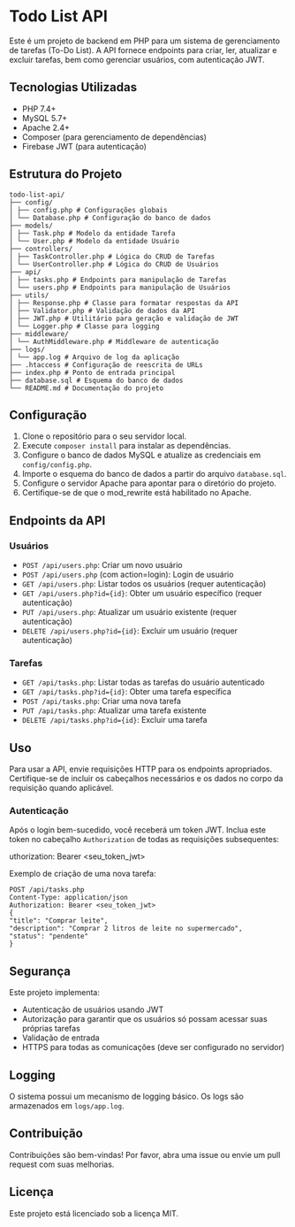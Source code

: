 # Todo List API

Este é um projeto de backend em PHP para um sistema de gerenciamento de tarefas (To-Do List). A API fornece endpoints para criar, ler, atualizar e excluir tarefas, bem como gerenciar usuários, com autenticação JWT.

## Tecnologias Utilizadas

- PHP 7.4+
- MySQL 5.7+
- Apache 2.4+
- Composer (para gerenciamento de dependências)
- Firebase JWT (para autenticação)

## Estrutura do Projeto
```
todo-list-api/
├── config/
│ ├── config.php # Configurações globais
│ └── Database.php # Configuração do banco de dados
├── models/
│ ├── Task.php # Modelo da entidade Tarefa
│ └── User.php # Modelo da entidade Usuário
├── controllers/
│ ├── TaskController.php # Lógica do CRUD de Tarefas
│ └── UserController.php # Lógica do CRUD de Usuários
├── api/
│ ├── tasks.php # Endpoints para manipulação de Tarefas
│ └── users.php # Endpoints para manipulação de Usuários
├── utils/
│ ├── Response.php # Classe para formatar respostas da API
│ ├── Validator.php # Validação de dados da API
│ ├── JWT.php # Utilitário para geração e validação de JWT
│ └── Logger.php # Classe para logging
├── middleware/
│ └── AuthMiddleware.php # Middleware de autenticação
├── logs/
│ └── app.log # Arquivo de log da aplicação
├── .htaccess # Configuração de reescrita de URLs
├── index.php # Ponto de entrada principal
├── database.sql # Esquema do banco de dados
└── README.md # Documentação do projeto
```

## Configuração

1. Clone o repositório para o seu servidor local.
2. Execute `composer install` para instalar as dependências.
3. Configure o banco de dados MySQL e atualize as credenciais em `config/config.php`.
4. Importe o esquema do banco de dados a partir do arquivo `database.sql`.
5. Configure o servidor Apache para apontar para o diretório do projeto.
6. Certifique-se de que o mod_rewrite está habilitado no Apache.

## Endpoints da API

### Usuários

- `POST /api/users.php`: Criar um novo usuário
- `POST /api/users.php` (com action=login): Login de usuário
- `GET /api/users.php`: Listar todos os usuários (requer autenticação)
- `GET /api/users.php?id={id}`: Obter um usuário específico (requer autenticação)
- `PUT /api/users.php`: Atualizar um usuário existente (requer autenticação)
- `DELETE /api/users.php?id={id}`: Excluir um usuário (requer autenticação)

### Tarefas

- `GET /api/tasks.php`: Listar todas as tarefas do usuário autenticado
- `GET /api/tasks.php?id={id}`: Obter uma tarefa específica
- `POST /api/tasks.php`: Criar uma nova tarefa
- `PUT /api/tasks.php`: Atualizar uma tarefa existente
- `DELETE /api/tasks.php?id={id}`: Excluir uma tarefa

## Uso

Para usar a API, envie requisições HTTP para os endpoints apropriados. Certifique-se de incluir os cabeçalhos necessários e os dados no corpo da requisição quando aplicável.

### Autenticação

Após o login bem-sucedido, você receberá um token JWT. Inclua este token no cabeçalho `Authorization` de todas as requisições subsequentes:

uthorization: Bearer <seu_token_jwt>

Exemplo de criação de uma nova tarefa:

```
POST /api/tasks.php
Content-Type: application/json
Authorization: Bearer <seu_token_jwt>
{
"title": "Comprar leite",
"description": "Comprar 2 litros de leite no supermercado",
"status": "pendente"
}
```


## Segurança

Este projeto implementa:

- Autenticação de usuários usando JWT
- Autorização para garantir que os usuários só possam acessar suas próprias tarefas
- Validação de entrada
- HTTPS para todas as comunicações (deve ser configurado no servidor)

## Logging

O sistema possui um mecanismo de logging básico. Os logs são armazenados em `logs/app.log`.

## Contribuição

Contribuições são bem-vindas! Por favor, abra uma issue ou envie um pull request com suas melhorias.

## Licença

Este projeto está licenciado sob a licença MIT.
